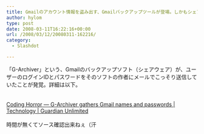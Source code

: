 ```yaml
---
title: Gmailのアカウント情報を盗み出す、Gmailバックアップツールが登場。しかもシェアウェア
author: hylom
type: post
date: 2008-03-11T16:22:16+00:00
url: /2008/03/12/20080311-162216/
category:
  - Slashdot

---
```

「G-Archiver」という、Gmailのバックアップソフト（シェアウェア）が、ユーザーのログインIDとパスワードをそのソフトの作者にメールでこっそり送信していたことが発覚。詳細は以下。  
</br>   
  [Coding Horror &#8212; G-Archiver gathers Gmail names and passwords | Technology | Guardian Unlimited][1] </br>   
時間が無くてソース確認出来ねぇ（汗</br>

 [1]: http://blogs.guardian.co.uk/technology/2008/03/09/coding_horror_garchiver_gathers_gmail_names_and_passwords.html
